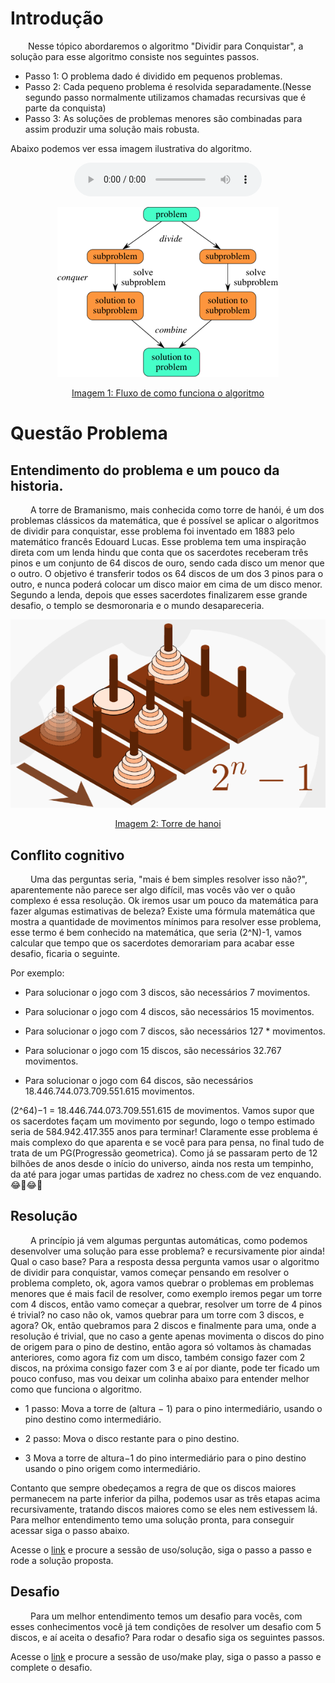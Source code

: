 # Introdução
&emsp;&emsp;Nesse tópico abordaremos o algoritmo "Dividir para Conquistar", a solução para esse algoritmo consiste nos seguintes passos.
 
  * Passo 1: O problema dado é dividido em pequenos problemas.
  * Passo 2: Cada pequeno problema é resolvida separadamente.(Nesse segundo passo normalmente utilizamos chamadas recursivas que é  parte da conquista)
  * Passo 3: As soluções de problemas menores são combinadas para assim produzir uma solução mais robusta.
 
Abaixo podemos ver essa imagem ilustrativa do algoritmo.


<center>

<audio controls>
  <source src="https://github.com/projeto-de-algoritmos/D-C-Apre-DC/blob/gh-pages/assets/audios/fluxo.m4a?raw=true" type="audio/mpeg">
</audio>

</center>


<center>

![](https://raw.githubusercontent.com/projeto-de-algoritmos/D-C-Apre-DC/gh-pages/images/fluxo.png)

[Imagem 1: Fluxo de como funciona o algoritmo](https://raw.githubusercontent.com/projeto-de-algoritmos/D-C-Apre-DC/gh-pages/images/fluxo.png)

</center>


# Questão Problema

## Entendimento do problema e um pouco da historia.


&emsp;&emsp; A torre de Bramanismo, mais conhecida como torre de hanói, é um dos problemas clássicos da matemática, que é possível se aplicar o algoritmos de dividir para conquistar, esse problema foi inventado em 1883 pelo matemático francês Edouard Lucas. Esse problema tem uma inspiração direta com um lenda hindu que conta que os sacerdotes receberam três pinos e um conjunto de 64 discos de ouro, sendo cada disco um menor que o outro. O objetivo é transferir todos os 64 discos de um dos 3 pinos para o outro, e nunca poderá colocar um disco maior em cima de um disco menor. Segundo a lenda, depois que esses sacerdotes finalizarem esse grande desafio, o templo se desmoronaria e o mundo desapareceria. 

<center>

![](https://raw.githubusercontent.com/projeto-de-algoritmos/D-C-Apre-DC/gh-pages/images/Torre-de-hanoi.png)

[Imagem 2: Torre de hanoi](https://raw.githubusercontent.com/projeto-de-algoritmos/D-C-Apre-DC/gh-pages/images/Torre-de-hanoi.png)

</center>

## Conflito cognitivo

&emsp;&emsp; Uma das perguntas seria, "mais é bem simples resolver isso não?", aparentemente não parece ser algo difícil, mas vocês vão ver o quão complexo é essa resolução. Ok iremos usar um pouco da matemática para fazer algumas estimativas de beleza? Existe uma fórmula matemática que mostra a quantidade de movimentos mínimos para resolver esse problema, esse termo é bem conhecido na matemática, que seria (2^N)-1, vamos calcular que tempo que os sacerdotes demorariam para acabar esse desafio, ficaria o seguinte. 

Por exemplo:
* Para solucionar o jogo com 3 discos, são necessários 7 movimentos.

* Para solucionar o jogo com 4 discos, são necessários 15 movimentos.
* Para solucionar o jogo com 7 discos, são necessários 127 * movimentos.
* Para solucionar o jogo com 15 discos, são necessários 32.767 movimentos.
* Para solucionar o jogo com 64 discos, são necessários 18.446.744.073.709.551.615 movimentos.

(2^64)−1 =  18.446.744.073.709.551.615 de movimentos. Vamos supor que os sacerdotes façam um movimento por segundo, logo o tempo estimado seria de 584.942.417.355  anos para terminar! Claramente esse problema é mais complexo do que aparenta e se você para para pensa, no final tudo de trata de um PG(Progressão geometrica). Como  já  se  passaram  perto  de  12 bilhões  de anos  desde  o  início  do  universo, ainda  nos  resta  um  tempinho, da até para jogar umas partidas de xadrez no chess.com de vez enquando. 😂🤣😂🤣


## Resolução
 
&emsp;&emsp; A princípio já vem algumas perguntas automáticas, como podemos desenvolver uma solução para esse problema? e recursivamente pior ainda! Qual o caso base? Para a resposta dessa pergunta vamos usar o algoritmo de dividir para conquistar, vamos começar pensando em resolver o problema completo, ok, agora vamos quebrar o problemas em problemas menores que é mais facil de resolver, como exemplo iremos pegar um torre com 4 discos, então vamo começar a quebrar, resolver um torre de 4 pinos é trivial? no caso não ok, vamos quebrar para um torre com 3 discos, e agora? Ok, então quebramos para 2 discos e finalmente para uma, onde a resolução é trivial, que no caso a gente apenas movimenta o discos do pino de origem para o pino de destino, então agora só voltamos às chamadas anteriores, como agora fiz com um disco, também consigo fazer com 2 discos, na próxima consigo fazer com 3 e aí por diante, pode ter ficado um pouco confuso, mas vou deixar um colinha abaixo para entender melhor como que funciona o algoritmo.
 
* 1 passo: Mova a torre de (altura − 1) para o pino intermediário, usando o pino destino como intermediário.
 
* 2 passo: Mova o disco restante para o pino destino.
 
* 3 Mova a torre de altura−1 do pino intermediário para o pino destino usando o pino origem como intermediário.
 
Contanto que sempre obedeçamos a regra de que os discos maiores permanecem na parte inferior da pilha, podemos usar as três etapas acima recursivamente, tratando discos maiores como se eles nem estivessem lá. Para melhor entendimento temo uma solução pronta, para conseguir acessar siga o passo abaixo.
 
Acesse o [link](https://github.com/projeto-de-algoritmos/D-C-Apre-DC) e procure a sessão de uso/solução, siga o passo a passo e rode a solução proposta.
 
## Desafio
 
 
&emsp;&emsp; Para um melhor entendimento temos um desafio para vocês, com esses conhecimentos você já tem condições de resolver um desafio com 5 discos, e aí aceita o desafio? Para rodar o desafio siga os seguintes passos.
 
Acesse o [link](https://github.com/projeto-de-algoritmos/D-C-Apre-DC) e procure a sessão de uso/make play, siga o passo a passo e complete o desafio.

